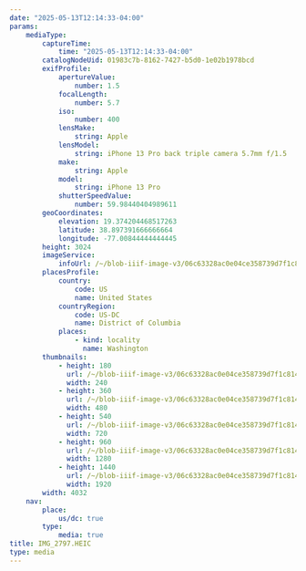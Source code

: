 ```yaml
---
date: "2025-05-13T12:14:33-04:00"
params:
    mediaType:
        captureTime:
            time: "2025-05-13T12:14:33-04:00"
        catalogNodeUid: 01983c7b-8162-7427-b5d0-1e02b1978bcd
        exifProfile:
            apertureValue:
                number: 1.5
            focalLength:
                number: 5.7
            iso:
                number: 400
            lensMake:
                string: Apple
            lensModel:
                string: iPhone 13 Pro back triple camera 5.7mm f/1.5
            make:
                string: Apple
            model:
                string: iPhone 13 Pro
            shutterSpeedValue:
                number: 59.98440404989611
        geoCoordinates:
            elevation: 19.374204468517263
            latitude: 38.897391666666664
            longitude: -77.00844444444445
        height: 3024
        imageService:
            infoUrl: /~/blob-iiif-image-v3/06c63328ac0e04ce358739d7f1c814aea183decdf4db57c9cbe29950939ea685/info.json
        placesProfile:
            country:
                code: US
                name: United States
            countryRegion:
                code: US-DC
                name: District of Columbia
            places:
                - kind: locality
                  name: Washington
        thumbnails:
            - height: 180
              url: /~/blob-iiif-image-v3/06c63328ac0e04ce358739d7f1c814aea183decdf4db57c9cbe29950939ea685/full/240%2C180/0/default.jpg
              width: 240
            - height: 360
              url: /~/blob-iiif-image-v3/06c63328ac0e04ce358739d7f1c814aea183decdf4db57c9cbe29950939ea685/full/480%2C360/0/default.jpg
              width: 480
            - height: 540
              url: /~/blob-iiif-image-v3/06c63328ac0e04ce358739d7f1c814aea183decdf4db57c9cbe29950939ea685/full/720%2C540/0/default.jpg
              width: 720
            - height: 960
              url: /~/blob-iiif-image-v3/06c63328ac0e04ce358739d7f1c814aea183decdf4db57c9cbe29950939ea685/full/1280%2C960/0/default.jpg
              width: 1280
            - height: 1440
              url: /~/blob-iiif-image-v3/06c63328ac0e04ce358739d7f1c814aea183decdf4db57c9cbe29950939ea685/full/1920%2C1440/0/default.jpg
              width: 1920
        width: 4032
    nav:
        place:
            us/dc: true
        type:
            media: true
title: IMG_2797.HEIC
type: media
---
```

